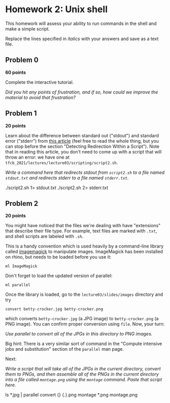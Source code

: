 # Homework 2: Unix shell

This homework will assess your ability to run commands in the shell and make a simple script.

Replace the lines specified in _italics_ with your answers and save as a text file.


## Problem 0

**60 points**

Complete the interactive tutorial.

_Did you hit any points of frustration, and if so, how could we improve the material to avoid that frustration?_


## Problem 1

**20 points**

Learn about the difference between standard out ("stdout") and standard error ("stderr") from [this article](https://www.howtogeek.com/435903/what-are-stdin-stdout-and-stderr-on-linux/) (feel free to read the whole thing, but you can stop before the section "Detecting Redirection Within a Script").
Note that in reading this article, you don't need to come up with a script that will throw an error: we have one at `tfcb_2021/lectures/lecture03/scripting/script2.sh`.

_Write a command here that redirects stdout from `script2.sh` to a file named `stdout.txt` and redirects stderr to a file named `stderr.txt`._

./script2.sh 1> stdout.txt
./script2.sh 2> stderr.txt



## Problem 2

**20 points**

You might have noticed that the files we're dealing with have "extensions" that describe their file type.
For example, text files are marked with `.txt`, and shell scripts are labeled with `.sh`.

This is a handy convention which is used heavily by a command-line library called [imagemagick](https://imagemagick.org/index.php) to manipulate images.
ImageMagick has been installed on rhino, but needs to be loaded before you use it:

    ml ImageMagick

Don't forget to load the updated version of parallel:

    ml parallel

Once the library is loaded, go to the `lecture03/slides/images` directory and try

    convert betty-crocker.jpg betty-crocker.png

which converts `betty-crocker.jpg` (a JPG image) to `betty-crocker.png` (a PNG image).
You can confirm proper conversion using `file`.
Now, your turn:

_Use parallel to convert all of the JPGs in this directory to PNG images._

Big hint: There is a very similar sort of command in the "Compute intensive jobs and substitution" section of the `parallel` man page.

Next:

_Write a script that will take all of the JPGs in the current directory, convert them to PNGs, and then assemble all of the PNGs in the current directory into a file called `montage.png` using the `montage` command. Paste that script here._

ls *.jpg | parallel convert {} {.}.png
montage *.png montage.png